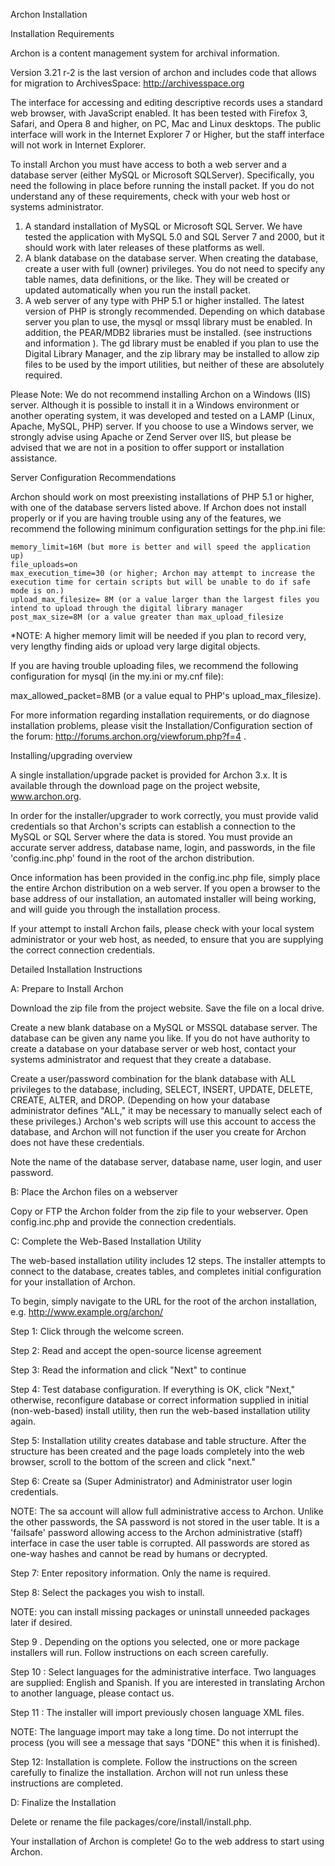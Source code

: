 Archon Installation

Installation Requirements

Archon is a content management system for archival information.

Version 3.21 r-2 is the last version of archon and includes code that allows for migration to ArchivesSpace: http://archivesspace.org

The interface for accessing and editing descriptive records uses a standard web browser, with JavaScript enabled. It has been tested with Firefox 3, Safari, and Opera 8 and higher, on PC, Mac and Linux desktops. The public interface will work in the Internet Explorer 7 or Higher, but the staff interface will not work in Internet Explorer.

To install Archon you must have access to both a web server and a database server (either MySQL or Microsoft SQLServer). Specifically, you need the following in place before running the install packet. If you do not understand any of these requirements, check with your web host or systems administrator.

   1. A standard installation of MySQL or Microsoft SQL Server. We have tested the application with MySQL 5.0 and SQL Server 7 and 2000, but it should work with later releases of these platforms as well.
   2. A blank database on the database server. When creating the database, create a user with full (owner) privileges. You do not need to specify any table names, data definitions, or the like. They will be created or updated automatically when you run the install packet.
  3. A web server of any type with PHP 5.1 or higher installed. The latest version of PHP is strongly recommended. Depending on which database server you plan to use, the mysql or mssql library must be enabled. In addition, the PEAR/MDB2 libraries must be installed. (see instructions and information ). The gd library must be enabled if you plan to use the Digital Library Manager, and the zip library may be installed to allow zip files to be used by the import utilities, but neither of these are absolutely required.
    
Please Note: We do not recommend installing Archon on a Windows (IIS) server. Although it is possible to install it in a Windows environment or another operating system, it was developed and tested on a LAMP (Linux, Apache, MySQL, PHP) server. If you choose to use a Windows server, we strongly advise using Apache or Zend Server over IIS, but please be advised that we are not in a position to offer support or installation assistance.

Server Configuration Recommendations

Archon should work on most preexisting installations of PHP 5.1 or higher, with one of the database servers listed above. If Archon does not install properly or if you are having trouble using any of the features, we recommend the following minimum configuration settings for the php.ini file:

    memory_limit=16M (but more is better and will speed the application up)
    file_uploads=on
    max_execution_time=30 (or higher; Archon may attempt to increase the execution time for certain scripts but will be unable to do if safe mode is on.)
    upload_max_filesize= 8M (or a value larger than the largest files you intend to upload through the digital library manager
    post_max_size=8M (or a value greater than max_upload_filesize

*NOTE: A higher memory limit will be needed if you plan to record very, very lengthy finding aids or upload very large digital objects.

If you are having trouble uploading files, we recommend the following configuration for mysql (in the my.ini or my.cnf file):

max_allowed_packet=8MB (or a value equal to PHP's upload_max_filesize).

For more information regarding installation requirements, or do diagnose installation problems, please visit the Installation/Configuration section of the forum: http://forums.archon.org/viewforum.php?f=4 .

Installing/upgrading overview

A single installation/upgrade packet is provided for Archon 3.x. It is available through the download page on the project website, www.archon.org.

In order for the installer/upgrader to work correctly, you must provide valid credentials so that Archon's scripts can establish a connection to the MySQL or SQL Server where the data is stored. You must provide an accurate server address, database name, login, and passwords, in the file 'config.inc.php' found in the root of the archon distribution.

Once information has been provided in the config.inc.php file, simply place the entire Archon distribution on a web server. If you open a browser to the base address of our installation, an automated installer will being working, and will guide you through the installation process.

If your attempt to install Archon fails, please check with your local system administrator or your web host, as needed, to ensure that you are supplying the correct connection credentials.

Detailed Installation Instructions

A: Prepare to Install Archon

Download the zip file from the project website. Save the file on a local drive.

Create a new blank database on a MySQL or MSSQL database server. The database can be given any name you like. If you do not have authority to create a database on your database server or web host, contact your systems administrator and request that they create a database.

Create a user/password combination for the blank database with ALL privileges to the database, including, SELECT, INSERT, UPDATE, DELETE, CREATE, ALTER, and DROP. (Depending on how your database administrator defines "ALL," it may be necessary to manually select each of these privileges.) Archon's web scripts will use this account to access the database, and Archon will not function if the user you create for Archon does not have these credentials.

Note the name of the database server, database name, user login, and user password.

B: Place the Archon files on a webserver

Copy or FTP the Archon folder from the zip file to your webserver. Open config.inc.php and provide the connection credentials.

C: Complete the Web-Based Installation Utility

The web-based installation utility includes 12 steps. The installer attempts to connect to the database, creates tables, and completes initial configuration for your installation of Archon.

To begin, simply navigate to the URL for the root of the archon installation, e.g. http://www.example.org/archon/

Step 1: Click through the welcome screen.

Step 2: Read and accept the open-source license agreement

Step 3: Read the information and click "Next" to continue

Step 4: Test database configuration. If everything is OK, click "Next," otherwise, reconfigure database or correct information supplied in initial (non-web-based) install utility, then run the web-based installation utility again.

Step 5: Installation utility creates database and table structure. After the structure has been created and the page loads completely into the web browser, scroll to the bottom of the screen and click "next."

Step 6: Create sa (Super Administrator) and Administrator user login credentials.

NOTE: The sa account will allow full administrative access to Archon. Unlike the other passwords, the SA password is not stored in the user table. It is a 'failsafe' password allowing access to the Archon administrative (staff) interface in case the user table is corrupted. All passwords are stored as one-way hashes and cannot be read by humans or decrypted.

Step 7: Enter repository information. Only the name is required.

Step 8: Select the packages you wish to install.

NOTE: you can install missing packages or uninstall unneeded packages later if desired.

Step 9 . Depending on the options you selected, one or more package installers will run. Follow instructions on each screen carefully.

Step 10 : Select languages for the administrative interface. Two languages are supplied: English and Spanish. If you are interested in translating Archon to another language, please contact us.

Step 11 : The installer will import previously chosen language XML files.

NOTE: The language import may take a long time. Do not interrupt the process (you will see a message that says "DONE" this when it is finished).

Step 12: Installation is complete. Follow the instructions on the screen carefully to finalize the installation. Archon will not run unless these instructions are completed.

D: Finalize the Installation

Delete or rename the file packages/core/install/install.php.

Your installation of Archon is complete! Go to the web address to start using Archon.
